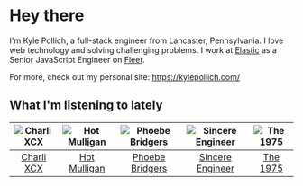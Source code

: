 # Hey there

I'm Kyle Pollich, a full-stack engineer from Lancaster, Pennsylvania. I love web technology and solving challenging problems.
I work at [Elastic](https://www.elastic.co/) as a Senior JavaScript Engineer on [Fleet](https://www.elastic.co/guide/en/fleet/current/fleet-overview.html).

For more, check out my personal site: https://kylepollich.com/

## What I'm listening to lately

<!-- begin artists -->
  |![Charli XCX](https://i.scdn.co/image/ab6761610000f178576cb43281160e345f728b71)|![Hot Mulligan](https://i.scdn.co/image/ab6761610000f178ee0afe7cc83d3700ef6200b9)|![Phoebe Bridgers](https://i.scdn.co/image/ab6761610000f178626686e362d30246e816cc5b)|![Sincere Engineer](https://i.scdn.co/image/ab6761610000f178fec1a211b8eee7550d8deabb)|![The 1975](https://i.scdn.co/image/ab6761610000f178592231ad18aab7a47772a958)|
  |:---:|:---:|:---:|:---:|:---:|
  |[Charli XCX](https://open.spotify.com/artist/25uiPmTg16RbhZWAqwLBy5)|[Hot Mulligan](https://open.spotify.com/artist/1lKZzN2d4IqiEYxyECIEHI)|[Phoebe Bridgers](https://open.spotify.com/artist/1r1uxoy19fzMxunt3ONAkG)|[Sincere Engineer](https://open.spotify.com/artist/5l1QyUoZFlqTKJ1NrbCTu1)|[The 1975](https://open.spotify.com/artist/3mIj9lX2MWuHmhNCA7LSCW)|
<!-- end artists -->
